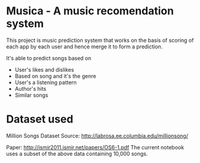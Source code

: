 # Musica - A music recomendation system


This project is music prediction system that works on the basis of scoring of each app by each user and hence merge it to form a prediction.

It's able to predict songs based on

- User's likes and dislikes
- Based on song and it's the genre
- User's a listening pattern
- Author's hits
- Similar songs

# Dataset used

Million Songs Dataset Source: http://labrosa.ee.columbia.edu/millionsong/ 

Paper: http://ismir2011.ismir.net/papers/OS6-1.pdf The current notebook uses a subset of the above data containing 10,000 songs.

